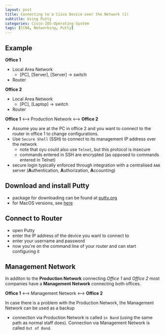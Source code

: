 ```yaml
--- 
layout: post 
title: Connecting to a Cisco Device over the Network (1)
subtitle: Using Putty
categories: Cisco-IOS-Operating-System
tags: [CCNA, Networking, Putty]
---
```


## Example

**Office 1**

- Local Area Network
    - [PC], [Server], [Server] -> switch
- Router


**Office 2**

- Local Area Network
    - [PC], [Laptop] -> switch
- Router


**Office 1** <--> Production Network <--> **Office 2**

- Assume you are at the PC in office 2 and you want to connect to the router in office 1 to change configurations.
- Use `Secure Shell` (SSH) to connect to its management IP address over the network
    - note that oyu could also use `Telnet`, but this protocol is insecure
    - commands entered in SSH are encrypted (as opposed to commands entered in Telnet)
- secure login typically enforced through integration with a centralised `AAA` server (**A**uthentication, **A**uthorization, **A**ccounting)

## Download and install Putty

- package for downloading can be found at [putty.org](https://putty.org/)
- for MacOS versions, see [here](https://www.ssh.com/academy/ssh/putty/mac)

## Connect to Router

- open Putty
- enter the IP address of the device you want to connect to
- enter your username and password
- now you're on the command line of your router and can start configuring it

## Management Network

In additon to the **Production Network** connecting *Office 1* and *Office 2* most companies have a **Management Network** connecting both offices. 

**Office 1** <--> Management Network <--> **Office 2**

In case there is a problem with the Production Network, the Management Network can be used as a backup

- connection via Production Network is called `ìn Band` (using the same path as normal staff does). Connection via Management Network is called `Out of Band`.